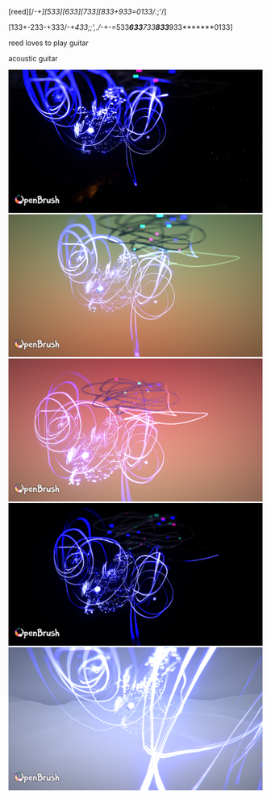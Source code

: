 [reed][/*-+][533][633][733][833+933=0133/*.;'/\]

[133+-233-+333/*-+433;;',./*-+-=533***633****733*****833******933*******0133]

reed loves to play guitar

acoustic guitar


![vr1](/assets/images/vr1.png)
![vr2](/assets/images/vr2.png)
![vr3](/assets/images/vr3.png)
![vr4](/assets/images/vr4.png)
![vr5](/assets/images/vr5.png)